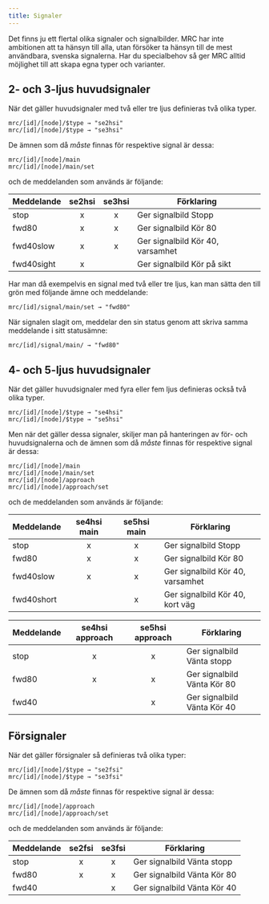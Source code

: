 ```yaml
---
title: Signaler
---
```


Det finns ju ett flertal olika signaler och signalbilder. MRC har inte ambitionen att ta hänsyn till alla, utan försöker ta hänsyn till de mest användbara, svenska signalerna. Har du specialbehov så ger MRC alltid möjlighet till att skapa egna typer och varianter.

## 2- och 3-ljus huvudsignaler
När det gäller huvudsignaler med två eller tre ljus definieras två olika typer. 

```
mrc/[id]/[node]/$type → "se2hsi"
mrc/[id]/[node]/$type → "se3hsi"
```

De ämnen som då _måste_ finnas för respektive signal är dessa:

```
mrc/[id]/[node]/main
mrc/[id]/[node]/main/set
```

och de meddelanden som används är följande:

|Meddelande|se2hsi|se3hsi|Förklaring                      |
|----------|:----:|:----:|--------------------------------|
|stop      |  x   |  x   |Ger signalbild Stopp            |
|fwd80     |  x   |  x   |Ger signalbild Kör 80           |
|fwd40slow |  x   |  x   |Ger signalbild Kör 40, varsamhet|
|fwd40sight|  x   |      |Ger signalbild Kör på sikt      |


Har man då exempelvis en signal med två eller tre ljus, kan man sätta den till grön med följande ämne och meddelande:

```
mrc/[id]/signal/main/set → "fwd80"
```

När signalen slagit om, meddelar den sin status genom att skriva samma meddelande i sitt statusämne:

```
mrc/[id]/signal/main/ → "fwd80"
```


## 4- och 5-ljus huvudsignaler
När det gäller huvudsignaler med fyra eller fem ljus definieras också två olika typer. 

```
mrc/[id]/[node]/$type → "se4hsi"
mrc/[id]/[node]/$type → "se5hsi"
```

Men när det gäller dessa signaler, skiljer man på hanteringen av för- och huvudsignalerna och de ämnen som då _måste_ finnas för respektive signal är dessa:

```
mrc/[id]/[node]/main
mrc/[id]/[node]/main/set
mrc/[id]/[node]/approach
mrc/[id]/[node]/approach/set
```

och de meddelanden som används är följande:

|Meddelande|se4hsi main|se5hsi main|Förklaring                      |
|----------|:---------:|:---------:|--------------------------------|
|stop      |     x     |     x     |Ger signalbild Stopp            |
|fwd80     |     x     |     x     |Ger signalbild Kör 80           |
|fwd40slow |     x     |     x     |Ger signalbild Kör 40, varsamhet|
|fwd40short|           |     x     |Ger signalbild Kör 40, kort väg |

|Meddelande|se4hsi approach|se5hsi approach|Förklaring                      |
|----------|:-------------:|:-------------:|--------------------------------|
|stop      |      x        |      x        |Ger signalbild Vänta stopp      |
|fwd80     |      x        |      x        |Ger signalbild Vänta Kör 80     |
|fwd40     |               |      x        |Ger signalbild Vänta Kör 40     |


## Försignaler
När det gäller försignaler så definieras två olika typer:

```
mrc/[id]/[node]/$type → "se2fsi"
mrc/[id]/[node]/$type → "se3fsi"
```

De ämnen som då _måste_ finnas för respektive signal är dessa:

```
mrc/[id]/[node]/approach
mrc/[id]/[node]/approach/set
```

och de meddelanden som används är följande:

|Meddelande|se2fsi|se3fsi|Förklaring                      |
|----------|:----:|:----:|--------------------------------|
|stop      |   x  |  x   |Ger signalbild Vänta stopp      |
|fwd80     |   x  |  x   |Ger signalbild Vänta Kör 80     |
|fwd40     |      |  x   |Ger signalbild Vänta Kör 40     |


<!--
## Dvärgsignal

mrc/[id]/[node]/$type = dwarfsignal

## Övriga signaler
Både Repetersignal, Vägskyddssignal och signaler för Bro, Tunnelport och Skredvarning kan använda samma princip för meddelandehantering
Kan använda `stop` & `go`
-->
